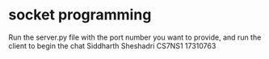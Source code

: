 # socket programming

Run the server.py file with the port number you want to provide, and run the client to begin the chat
Siddharth Sheshadri
CS7NS1
17310763
